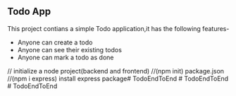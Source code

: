 ## Todo App

This project contians a simple Todo application,it has the following features-

- Anyone can create a todo
- Anyone can see their existing todos 
- Anyone can mark a todo as done


// initialize a node project(backend and frontend)
//(npm init) package.json
//(npm i express) install express package#   T o d o E n d T o E n d  
 #   T o d o E n d T o E n d  
 #   T o d o E n d T o E n d  
 